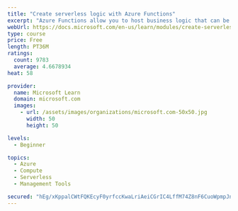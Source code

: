 ```yaml
---
title: "Create serverless logic with Azure Functions"
excerpt: "Azure Functions allow you to host business logic that can be executed without managing or provisioning server infrastructure"
webUrl: https://docs.microsoft.com/en-us/learn/modules/create-serverless-logic-with-azure-functions/
type: course
price: Free
length: PT36M
ratings:
  count: 9783
  average: 4.6678934
heat: 58

provider:
  name: Microsoft Learn
  domain: microsoft.com
  images:
    - url: /assets/images/organizations/microsoft.com-50x50.jpg
      width: 50
      height: 50

levels:
  - Beginner

topics:
  - Azure
  - Compute
  - Serverless
  - Management Tools

secured: "hEg/xKppalCWtFQKEcyF0yrfccKwaLriAeiCGrIC4LffM74Z8nF6CuoWpmpJnMSHGSrXh4+Lev85R8EytejS79YNRkBvJAjCo/DHbHLJPGXSCR3eBbJljhAubJCqrI9B82ZyCxKczKxRGBpYVlTbzRRPFl73v+9Ws1AMTmvehekLFVzjig9YIPw2ekeNsEatFs3XJLtbMU+j6nMi2zxWk2xI1RdDKB+YQ5II78NC23Sp3UE63D6rTm7897UNugSMpte9dQXqL4uP3ecTiUlo4U9ISAHJ526YPqV2+nO1DMWYmwg6fnwibsLlulrYV6KrU06FChN/xkNoEhaF38dx4Dr2Jh3KHb+6QP8GjFVP2fEDsR3Mb6IZcFAK9REGEMzSVL+SHLclCCxbzDeXbkx2Cgsm8n/8LPKXtdMVpDnBC04=;ghqooabwW6csKviuIbqU1Q=="
---
```


